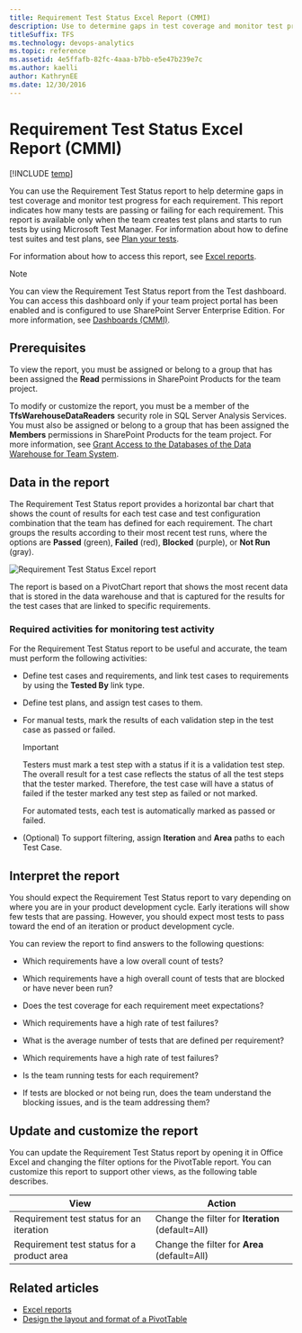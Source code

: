```yaml
---
title: Requirement Test Status Excel Report (CMMI)  
description: Use to determine gaps in test coverage and monitor test progress for each requirement.
titleSuffix: TFS
ms.technology: devops-analytics
ms.topic: reference
ms.assetid: 4e5ffafb-82fc-4aaa-b7bb-e5e47b239e7c
ms.author: kaelli
author: KathrynEE
ms.date: 12/30/2016
---
```


# Requirement Test Status Excel Report (CMMI)

[!INCLUDE [temp](../includes/tfs-sharepoint-version.md)]

You can use the Requirement Test Status report to help determine gaps in test coverage and monitor test progress for each requirement. This report indicates how many tests are passing or failing for each requirement. This report is available only when the team creates test plans and starts to run tests by using Microsoft Test Manager. For information about how to define test suites and test plans, see [Plan your tests](../../test/create-test-cases.md).

For information about how to access this report, see [Excel reports](excel-reports.md).

> [!NOTE]
> You can view the Requirement Test Status report from the Test dashboard. You can access this dashboard only if your team project portal has been enabled and is configured to use SharePoint Server Enterprise Edition. For more information, see [Dashboards (CMMI)](https://msdn.microsoft.com/c149b78b-1803-4dc0-aefe-35dbb13a5de0).

## Prerequisites

To view the report, you must be assigned or belong to a group that has been assigned the **Read** permissions in SharePoint Products for the team project.

To modify or customize the report, you must be a member of the **TfsWarehouseDataReaders** security role in SQL Server Analysis Services. You must also be assigned or belong to a group that has been assigned the **Members** permissions in SharePoint Products for the team project. For more information, see [Grant Access to the Databases of the Data Warehouse for Team System](../admin/grant-permissions-to-reports.md).

<a name="Data"></a>

## Data in the report

The Requirement Test Status report provides a horizontal bar chart that shows the count of results for each test case and test configuration combination that the team has defined for each requirement. The chart groups the results according to their most recent test runs, where the options are **Passed** (green), **Failed** (red), **Blocked** (purple), or **Not Run** (gray).

![Requirement Test Status Excel report](media/procg_reqteststatus.png "ProcG_ReqTestStatus")

The report is based on a PivotChart report that shows the most recent data that is stored in the data warehouse and that is captured for the results for the test cases that are linked to specific requirements.

### Required activities for monitoring test activity

For the Requirement Test Status report to be useful and accurate, the team must perform the following activities:

* Define test cases and requirements, and link test cases to requirements by using the **Tested By** link type.

* Define test plans, and assign test cases to them.

* For manual tests, mark the results of each validation step in the test case as passed or failed.

  > [!IMPORTANT]
  > Testers must mark a test step with a status if it is a validation test step. The overall result for a test case reflects the status of all the test steps that the tester marked. Therefore, the test case will have a status of failed if the tester marked any test step as failed or not marked.

  For automated tests, each test is automatically marked as passed or failed.

* (Optional) To support filtering, assign **Iteration** and **Area** paths to each Test Case.

<a name="Interpreting"></a>

## Interpret the report

You should expect the Requirement Test Status report to vary depending on where you are in your product development cycle. Early iterations will show few tests that are passing. However, you should expect most tests to pass toward the end of an iteration or product development cycle.

You can review the report to find answers to the following questions:

* Which requirements have a low overall count of tests?

* Which requirements have a high overall count of tests that are blocked or have never been run?

* Does the test coverage for each requirement meet expectations?

* Which requirements have a high rate of test failures?

* What is the average number of tests that are defined per requirement?

* Which requirements have a high rate of test failures?

* Is the team running tests for each requirement?

* If tests are blocked or not being run, does the team understand the blocking issues, and is the team addressing them?

<a name="Updating"></a>

## Update and customize the report

You can update the Requirement Test Status report by opening it in Office Excel and changing the filter options for the PivotTable report. You can customize this report to support other views, as the following table describes.

| View                                       | Action                                            |
| ------------------------------------------ | ------------------------------------------------- |
| Requirement test status for an iteration   | Change the filter for **Iteration** (default=All) |
| Requirement test status for a product area | Change the filter for **Area** (default=All)      |

## Related articles

* [Excel reports](excel-reports.md)
* [Design the layout and format of a PivotTable](https://support.office.com/article/design-the-layout-and-format-of-a-pivottable-a9600265-95bf-4900-868e-641133c05a80)

